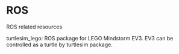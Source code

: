 # ROS
ROS related resources

turtlesim_lego: 
ROS package for LEGO Mindstorm EV3. EV3 can be controlled as a turtle by turtlesim package.
